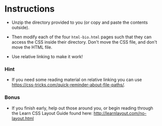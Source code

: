 # Instructions

- Unzip the directory provided to you (or copy and paste the contents outside).

- Then modify each of the four `html-bio.html` pages such that they can access the CSS inside their directory. Don't move the CSS file, and don't move the HTML file.

- Use relative linking to make it work!

### Hint

- If you need some reading material on relative linking you can use <https://css-tricks.com/quick-reminder-about-file-paths/>.

### Bonus

- If you finish early, help out those around you, or begin reading through the Learn CSS Layout Guide found here: <http://learnlayout.com/no-layout.html>
